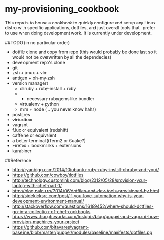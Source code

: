 # my-provisioning_cookbook
This repo is to house a cookbook to quickly configure and setup any Linux distro with specific applications, dotfiles, and just overall tools that I prefer to use when doing development work. It is currently under development.

##TODO (in no particular order)
* dotfile clone and copy from repo (this would probably be done last so it would not be overwritten by all the dependecies)
* development repo's clone
* git
* zsh + tmux + vim
* antigen + oh-my-zsh
* version managers
  * chruby + ruby-install + ruby
  * + necessary rubygems like bundler
  * virtualenv + python
  * nvm + node (... you never know haha)
* postgres
* virtualbox
* vagrant
* f.lux or equivalent (redshift)
* caffeine or equivalent
* a better terminal (iTerm2 or Guake?)
* Firefox + bookmarks + extensions
* karabiner

##Reference
* http://ryanbigg.com/2014/10/ubuntu-ruby-ruby-install-chruby-and-you//
* https://github.com/cowboy/dotfiles
* http://technology.customink.com/blog/2012/05/28/provision-your-laptop-with-chef-part-1/
* http://blog.palcu.ro/2014/06/dotfiles-and-dev-tools-provisioned-by.html
* http://sidekicksrc.com/post/if-you-love-automation-why-is-your-development-environment-manual/
* http://stackoverflow.com/questions/16189452/where-should-dotfiles-go-in-a-collection-of-chef-cookbooks
* https://www.thoughtworks.com/insights/blog/puppet-and-vagrant-how-provision-machines-your-project
* https://github.com/bltavares/vagrant-baseline/blob/master/puppet/modules/baseline/manifests/dotfiles.pp
